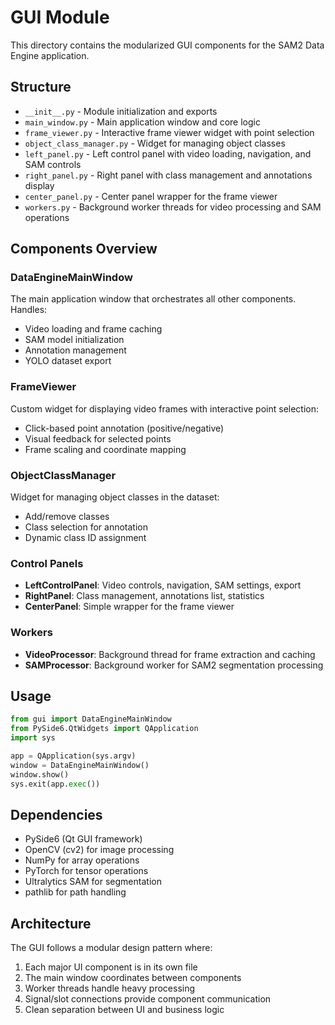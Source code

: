 # GUI Module

This directory contains the modularized GUI components for the SAM2 Data Engine application.

## Structure

- `__init__.py` - Module initialization and exports
- `main_window.py` - Main application window and core logic
- `frame_viewer.py` - Interactive frame viewer widget with point selection
- `object_class_manager.py` - Widget for managing object classes
- `left_panel.py` - Left control panel with video loading, navigation, and SAM controls
- `right_panel.py` - Right panel with class management and annotations display
- `center_panel.py` - Center panel wrapper for the frame viewer
- `workers.py` - Background worker threads for video processing and SAM operations

## Components Overview

### DataEngineMainWindow
The main application window that orchestrates all other components. Handles:
- Video loading and frame caching
- SAM model initialization
- Annotation management
- YOLO dataset export

### FrameViewer
Custom widget for displaying video frames with interactive point selection:
- Click-based point annotation (positive/negative)
- Visual feedback for selected points
- Frame scaling and coordinate mapping

### ObjectClassManager
Widget for managing object classes in the dataset:
- Add/remove classes
- Class selection for annotation
- Dynamic class ID assignment

### Control Panels
- **LeftControlPanel**: Video controls, navigation, SAM settings, export
- **RightPanel**: Class management, annotations list, statistics
- **CenterPanel**: Simple wrapper for the frame viewer

### Workers
- **VideoProcessor**: Background thread for frame extraction and caching
- **SAMProcessor**: Background worker for SAM2 segmentation processing

## Usage

```python
from gui import DataEngineMainWindow
from PySide6.QtWidgets import QApplication
import sys

app = QApplication(sys.argv)
window = DataEngineMainWindow()
window.show()
sys.exit(app.exec())
```

## Dependencies

- PySide6 (Qt GUI framework)
- OpenCV (cv2) for image processing
- NumPy for array operations
- PyTorch for tensor operations
- Ultralytics SAM for segmentation
- pathlib for path handling

## Architecture

The GUI follows a modular design pattern where:
1. Each major UI component is in its own file
2. The main window coordinates between components
3. Worker threads handle heavy processing
4. Signal/slot connections provide component communication
5. Clean separation between UI and business logic
